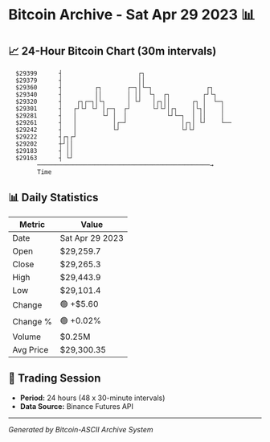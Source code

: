 # Bitcoin Archive - Sat Apr 29 2023 📊

## 📈 24-Hour Bitcoin Chart (30m intervals)

```
  $29399      ┤                     ┌┐                         
  $29379      ┤                     ││                         
  $29360      ┤         ┌┐       ┌─┐│└─┐               ┌┐      
  $29340      ┤         ││       │ ││  └┐  ┌┐         ┌┘└┐     
  $29320      ┤    ┌┐┌─┐│└┐      │ └┘   │┌┐││      ┌┐ │  └─┐   
  $29301      ┤   ┌┘└┘ └┘ │┌─┐  ┌┘      └┘└┘│┌┐    │└┐│    │   
  $29281      ┤   │       └┘ │  │           └┘└─┐  │ ││    │   
  $29261      ┤   │          │┌─┘               │┌┐│ └┘    └── 
  $29242      ┤   │          └┘                 └┘└┘           
  $29222      ┤┌┐┌┘                                            
  $29202      ┼┘││                                             
  $29183      ┤ ││                                             
  $29163      ┤ └┘                                             
        ────────────────────────────────────────────────→
        Time
```

## 📊 Daily Statistics

| Metric | Value |
|--------|-------|
| Date | Sat Apr 29 2023 |
| Open | $29,259.7 |
| Close | $29,265.3 |
| High | $29,443.9 |
| Low | $29,101.4 |
| Change | 🟢 +$5.60 |
| Change % | 🟢 +0.02% |
| Volume | $0.25M |
| Avg Price | $29,300.35 |

## 📅 Trading Session

- **Period:** 24 hours (48 x 30-minute intervals)
- **Data Source:** Binance Futures API

---
*Generated by Bitcoin-ASCII Archive System*
